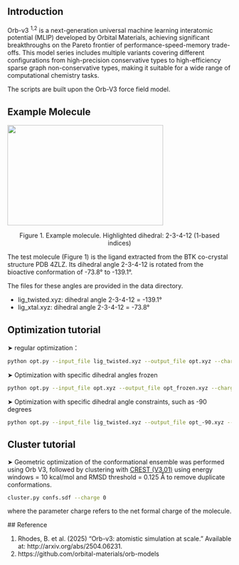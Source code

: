 ## Introduction
Orb-v3 <sup>1,2</sup> is a next-generation universal machine learning interatomic potential (MLIP) developed by Orbital Materials, achieving significant breakthroughs on the Pareto frontier of performance-speed-memory trade-offs. This model series includes multiple variants covering different configurations from high-precision conservative types to high-efficiency sparse graph non-conservative types, making it suitable for a wide range of computational chemistry tasks.

The scripts are built upon the Orb-V3 force field model.

## Example Molecule
<img src="http://blog.molcalx.com.cn/wp-content/uploads/2025/09/twisted_dihedral_angle-2-3-4-12-768x494.png" style="width:350px; height:225px;">
<p style="text-align:center;">Figure 1. Example molecule. Highlighted dihedral: 2-3-4-12 (1-based indices)</p>

<p>The test molecule (Figure 1) is the ligand extracted from the BTK co-crystal structure PDB 4ZLZ. Its dihedral angle 2-3-4-12 is rotated from the bioactive conformation of -73.8° to -139.1°.</p>
<p>The files for these angles are provided in the data directory.</p>
<ul>
<li>lig_twisted.xyz:  dihedral angle 2-3-4-12 = -139.1°</li>
<li>lig_xtal.xyz:  dihedral angle 2-3-4-12 = -73.8°</li>
</ul>

## Optimization tutorial
➤ regular optimization：
```bash
python opt.py --input_file lig_twisted.xyz --output_file opt.xyz --charge 0 --spin 1
```
➤ Optimization with specific dihedral angles frozen
```bash
python opt.py --input_file opt.xyz --output_file opt_frozen.xyz --charge 0 --spin 1 --dihedral_indices 2 3 4 12
```
➤ Optimization with specific dihedral angle constraints, such as -90 degrees
```bash
python opt.py --input_file lig_twisted.xyz --output_file opt_-90.xyz --charge 0 --spin 1 --dihedral_indices 2 3 4 12 --dihedral_angle -90
```
## Cluster tutorial
➤ Geometric optimization of the conformational ensemble was performed using Orb V3, followed by clustering with [CREST (V3.01)](https://github.com/crest-lab/crest)
using energy windows = 10 kcal/mol and RMSD threshold = 0.125 Å to remove duplicate conformations.
```bash
cluster.py confs.sdf --charge 0
```
<p>where the parameter charge refers to the net formal charge of the molecule.</p>
## Reference
<ol>
    <li>Rhodes, B. et al. (2025) “Orb-v3: atomistic simulation at scale.” Available at: http://arxiv.org/abs/2504.06231.</li>
    <li>https://github.com/orbital-materials/orb-models</li>
</ol>
